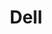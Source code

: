 ---
title: Dell
crosslinks:
- SuggestALaptop
- youtubefactsbot
- eGPU
- razer
- youtubot
- Ubuntu
- techsupport
- Hewlett_Packard
- laptops
- thinkpad
- SolusProject
- autotldr
- Fedora
- hardwareswap
- Windows10
- debian
- archlinux
- linux
- computing
- apple
---